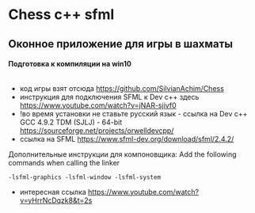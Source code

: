 # Chess c++ sfml

## Оконное приложение для игры в шахматы
#### Подготовка к компиляции на win10
```
```
- код игры взят отсюда https://github.com/SilvianAchim/Chess
- инcтрукция для подключения SFML к Dev c++ здесь https://www.youtube.com/watch?v=jNAR-sjivf0
- !во время установки не ставьте русский язык - ссылка на Dev c++ GCC 4.9.2 TDM (SJLJ) - 64-bit https://sourceforge.net/projects/orwelldevcpp/
- ссылка на SFML  https://www.sfml-dev.org/download/sfml/2.4.2/


Дополнительные инструкции для компоновщика:
Add the following commands when calling the linker
```
-lsfml-graphics -lsfml-window -lsfml-system
```
- интересная ссылка https://www.youtube.com/watch?v=yHrrNcDqzk8&t=2s

